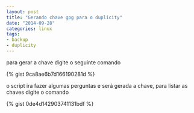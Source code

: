 ```yaml
---
layout: post
title: "Gerando chave gpg para o duplicity"
date: "2014-09-28"
categories: linux
tags:
- backup
- duplicity
---
```


para gerar a chave digite o seguinte comando

{% gist 9ca8ae6b7d166190281d %}

o script ira fazer algumas perguntas e será gerada a chave, para listar as chaves digite o comando

{% gist 0de4d142903741131bdf %}
